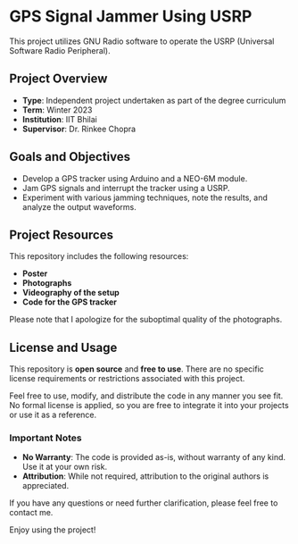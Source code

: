# GPS Signal Jammer Using USRP

This project utilizes GNU Radio software to operate the USRP (Universal Software Radio Peripheral).

## Project Overview

- **Type**: Independent project undertaken as part of the degree curriculum
- **Term**: Winter 2023
- **Institution**: IIT Bhilai
- **Supervisor**: Dr. Rinkee Chopra

## Goals and Objectives

- Develop a GPS tracker using Arduino and a NEO-6M module.
- Jam GPS signals and interrupt the tracker using a USRP.
- Experiment with various jamming techniques, note the results, and analyze the output waveforms.


## Project Resources

This repository includes the following resources:

- **Poster**
- **Photographs**
- **Videography of the setup**
- **Code for the GPS tracker**

Please note that I apologize for the suboptimal quality of the photographs.


## License and Usage

This repository is **open source** and **free to use**. There are no specific license requirements or restrictions associated with this project.

Feel free to use, modify, and distribute the code in any manner you see fit. No formal license is applied, so you are free to integrate it into your projects or use it as a reference.

### Important Notes

- **No Warranty**: The code is provided as-is, without warranty of any kind. Use it at your own risk.
- **Attribution**: While not required, attribution to the original authors is appreciated.

If you have any questions or need further clarification, please feel free to contact me.

Enjoy using the project!




